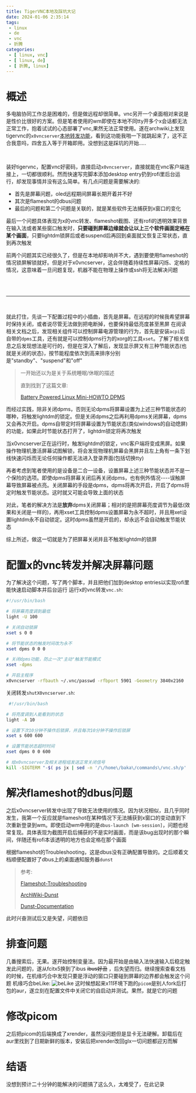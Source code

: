 ```yaml
---
title: TigerVNC本地及踩坑大记
date: 2024-01-06 2:35:14
tags:
 - linux
 - de
 - vnc
 - 折腾
categories:
 - [ linux, vnc]
 - [ linux, de]
 - [ 折腾, linux]
---
```


# 概述

多电脑协同工作总是困难的，但是做远程却很简单。vnc另开一个桌面相对来说是是性价比很好的方案。但是笔者使用的wm即使在本地不同tty开多个x会话都无法正常工作，抱着试试的心态部署了vnc,果然无法正常使用。遂在archwiki上发现tigervnc的`x0vncserver`[本地转发功能](https://wiki.archlinuxcn.org/wiki/TigerVNC#%E8%BF%90%E8%A1%8C_x0vncserver_%E6%9D%A5%E7%9B%B4%E6%8E%A5%E6%8E%A7%E5%88%B6%E6%9C%AC%E5%9C%B0%E6%98%BE%E7%A4%BA%E5%86%85%E5%AE%B9)，看到这功能我啪一下就跳起来了，这不正合我意吗，四舍五入等于开箱即用。没想到这是踩坑的开始.....

<br>

装好tigervnc，配置vnc好密码，直接启动`x0vncserver`，直接就能在vnc客户端连接上，一切都很顺利。然而快速写完脚本添加desktop entry扔到rofi里后台运行，却发现事情并没有这么简单。有几点问题是需要解决的:

- 首先是屏幕问题，oled远程期间屏幕长期开着并不好
- 其次是flameshot的dbus问题
- 最后的问题和第二个问题是关联的，就是某些软件无法捕获到x窗口的变化

最后一个问题具体表现为x的vnc转发、flameshot截图、还有rofi的透明效果背景在输入法或者某些窗口触发时，**只要碰到屏幕边缘就会让以上三个软件画面定格在某个画面**，只要lightdm锁屏后或者suspend后再回到桌面就又恢复正常状态，直到再次触发

前两个问题其实已经很久了，但是在本地却影响并不大，遇到要使用flameshot的情况锁屏解锁就好。但是对于x0vncserver，这会伴随着持续性屏幕闪烁、定格的情况，这意味着一旦问题复现，机器不能在物理上操作或ssh将无法解决问题

<br>

<br>

-----

<br>

就此打住，先谈一下配置过程中的小插曲，首先是屏幕。在远程的时候我希望屏幕时保持关闭，或者说尽管无法做到把电断掉，也要保持最低亮度甚至黑屏
在阅读相关文档之后，发现相关组件可以控制屏幕电源管理的行为，首先是安装`acpi`后自带的`dpms`工具，还有就是可以控制dpms行为的xorg的工具`xset`。了解了相关信息之后发现想法是可行的，但是在深入了解后，发现显示屏又有三种节能状态(也就是关闭的状态)，按节能程度依次到高来排序分别是"standby"、"suspend"和"off"

> 一开始还以为是关于系统睡眠/休眠的描述
> 
> 直到找到了这篇文章:
> 
> [Battery Powered Linux Mini-HOWTO DPMS](https://tldp.org/HOWTO/Battery-Powered/displaytypes.html)

而经过实践，除非关闭dpms，否则无论dpms将屏幕设置为上述三种节能状态的哪种，将触发lightdm的锁定。但是关闭dpms之后再利用dpms关闭屏幕，dpms又会再次开启。dpms自带定时将屏幕设置为节能状态(类似windows的自动熄屏)的功能，如果此时节能状态打开了，lightdm锁定将再次触发

当x0vncserver正在运行时，触发lightdm的锁定，vnc客户端将变成黑屏。如果操作物理机激活屏幕试图解锁，将会发现物理机屏幕会黑屏并且左上角有一条下划线快速闪烁而无论任何操作都无法进入登录界面(包括切换tty)

再者考虑到笔者使用的是设备是二合一设备，设置屏幕上述三种节能状态并不是一个保险的选项。即使dpms将屏幕关闭后再关闭dpms，也有例外情况----误触屏幕导致屏幕被点亮。关闭屏幕的手段是dpms，dpms将再次开启，开启了dpms将定时触发节能状态。这时就又可能会导致上面的状态

对此，笔者的解决方法是**放弃**dpms关闭屏幕；相对的是把屏幕亮度调节为最低(效果和关闭是一样的)，再用xset工具控制dpms设置屏幕为永不超时，并且用xet设置lightdm永不自动锁定。这时dpms虽然是开启的，却永远不会自动触发节能状态

综上所述，做这一切就是为了把屏幕关闭并且不触发lightdm的锁屏

# 配置x的vnc转发并解决屏幕问题

为了解决这个问题，写了两个脚本，并且把他们加到desktop entries以实现rofi里能快速启动脚本并后台运行
运行x的vnc转发`vnc.sh`:

```bash
#!/usr/bin/bash

# 将屏幕亮度调到最低
light -U 100

# 关闭自动锁屏
xset s 0 0

# 将节能状态的触发时间改为永不
xset dpms 0 0 0

# 关闭dpms功能，防止一次"主动"触发节能模式
xset -dpms

# 开启主程序
x0vncserver -rfbauth ~/.vnc/passwd -rfbport 5901 -Geometry 3840x2160
```

关闭转发`shutX0vncserver.sh`:

```bash
 #!/usr/bin/bash

# 将亮度调到人能看到的状态
light -A 10

# 设置下次10分钟不操作后锁屏，并且每次10分钟不操作后锁屏
xset s 600 600

# 设置节能状态超时时间
xset dpms 0 0 600

# 给x0vncserver及相关进程组发送正常关闭信号
kill -SIGTERM "-$( ps jx | sed -n '/\/home\/baka\/commands\/vnc.sh/p' | awk '{print $3}'| head -n 1)"
```

# 解决flameshot的dbus问题

之后x0vncserver转发中出现了导致无法使用的情况。因为状况相似，且几乎同时发生，我第一个反应就是flameshot在某种情况下无法捕获到x窗口的变动直到下次重新登录到wm。即使启动wm中用的是`dbus-launch [wm-session]`，问题也经常复现。具体表现为截图开启后捕获的不是实时画面，而是该bug出现时的那个瞬间，伴随还有rofi本该透明的地方也会定格在那个画面

根据flameshot的Troubleshooting，这是dbus没有正确配置导致的。之后顺着文档顺便配置好了dbus上的桌面通知服务器`dunst`

> 参考:
> 
> [Flameshot-Troubleshooting](https://flameshot.org/docs/guide/troubleshooting/#in-tiling-window-managers-e-g-i3wm-dwm-bspwm-flameshot-does-not-pin-the-screenshot)
> 
> [ArchWiki-Dunst](https://www.bing.com/search?q=dunst+archiwiki&qs=n&form=QBRE&sp=-1&ghc=1&lq=0&pq=dunst+archiwiki&sc=2-15&sk=&cvid=B7285795BA7F43B789B0BA33EA7FEA17&ghsh=0&ghacc=0&ghpl=)
> 
> [Dunst-Documentation](https://dunst-project.org/documentation/)

此时兴奋测试后又是失望，问题依旧

# 排查问题

几番搜索后，无果。遂开始控制变量法。因为最开始是由输入法快速输入后稳定触发此问题的，遂从fcitx5换到了ibus <del>ibus好丑</del> ，后失望而归。继续搜索查看文档的时候，在机缘巧合中发现只要是浮动的窗口只要碰到屏幕的边界都会触发这个问题
机缘巧合beLike:
<img title="" src="https://telegraph.7cmb.com/file/e1d88ff2e5793e82a2fa4.png" alt="beLike">
这时候想起来x11环境下跑的`picom`是别人fork后打包的aur，遂立刻在配置文件中关闭它的自启动并测试。果然，就是它的问题

# 修改picom

之后把picom的后端换成了xrender，虽然没问题但是显卡无法硬解。卸载后在aur里找到了日期新鲜的版本，安装后把xrender改回glx一切问题都迎刃而解

# 结语

没想到预计二十分钟的能解决的问题搞了这么久，太难受了，在此记录
